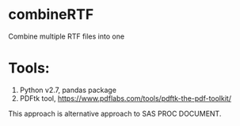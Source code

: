 # combineRTF
Combine multiple RTF files into one

# Tools:
1) Python v2.7, pandas package
2) PDFtk tool, https://www.pdflabs.com/tools/pdftk-the-pdf-toolkit/

This approach is alternative approach to SAS PROC DOCUMENT.




